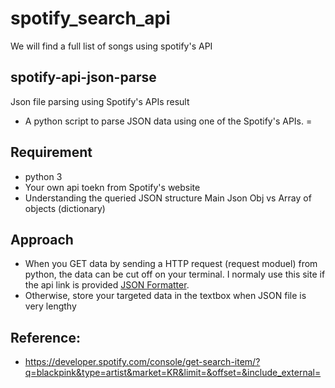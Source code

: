 # spotify_search_api
We will find  a full list of songs using spotify's API 


## spotify-api-json-parse
Json file parsing using Spotify's APIs result

- A python script to parse JSON data using one of the Spotify's APIs. =

## Requirement
- python 3 
- Your own api toekn from Spotify's website
- Understanding the queried JSON structure Main Json Obj vs Array of objects (dictionary)

## Approach 
- When you GET data by sending a HTTP request (request moduel) from python, the data can be cut off on your terminal. I normaly use this site if the api link is provided [JSON Formatter](https://jsonformatter.org/json-pretty-print).
- Otherwise, store your targeted data in the textbox when JSON file is very lengthy

## Reference: 
- https://developer.spotify.com/console/get-search-item/?q=blackpink&type=artist&market=KR&limit=&offset=&include_external=
